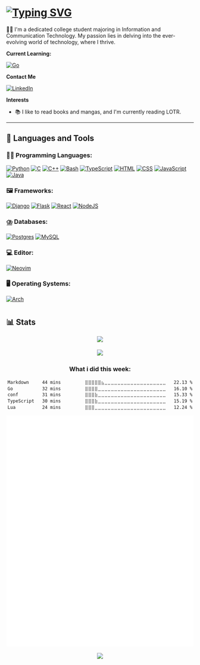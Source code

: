 <h1><a href="https://git.io/typing-svg"><img src="https://readme-typing-svg.demolab.com?font=JetBrains+Mono&size=30&pause=1000&width=435&lines=Hello%2C+There!+%F0%9F%91%8B;This+is+Urvish+Patel+....;Nice+to+meet+you!" alt="Typing SVG" /></a></h1>

👨‍💻 I'm a dedicated college student majoring in Information and Communication Technology. My passion lies in delving into the ever-evolving world of technology, where I thrive.

**Current Learning:**

[![Go](https://img.shields.io/badge/Go-%2300ADD8.svg?&logo=go&logoColor=white)](#)

**Contact Me**

[<img align="auto" alt="LinkedIn" width="30px" src="https://icongr.am/devicon/linkedin-original.svg?size=128&color=currentColor"/>](https://www.linkedin.com/in/urvish-patel-273b5325a/)

**Interests**

- 📚 I like to read books and mangas, and I'm currently reading LOTR.

---

## 🧰 Languages and Tools

### 🧑‍💻 Programming Languages:

[![Python](https://img.shields.io/badge/Python-3776AB?logo=python&logoColor=fff)](#)
[![C](https://img.shields.io/badge/C-00599C?logo=c&logoColor=white)](#)
[![C++](https://img.shields.io/badge/C++-%2300599C.svg?logo=c%2B%2B&logoColor=white)](#)
[![Bash](https://img.shields.io/badge/Bash-4EAA25?logo=gnubash&logoColor=fff)](#)
[![TypeScript](https://img.shields.io/badge/TypeScript-3178C6?logo=typescript&logoColor=fff)](#)
[![HTML](https://img.shields.io/badge/HTML-%23E34F26.svg?logo=html5&logoColor=white)](#)
[![CSS](https://img.shields.io/badge/CSS-1572B6?logo=css3&logoColor=fff)](#)
[![JavaScript](https://img.shields.io/badge/JavaScript-F7DF1E?logo=javascript&logoColor=000)](#)
[![Java](https://img.shields.io/badge/Java-%23ED8B00.svg?logo=openjdk&logoColor=white)](#)

### 🖼️ Frameworks:

[![Django](https://img.shields.io/badge/Django-%23092E20.svg?logo=django&logoColor=white)](#)
[![Flask](https://img.shields.io/badge/Flask-000?logo=flask&logoColor=fff)](#)
[![React](https://img.shields.io/badge/React-%2320232a.svg?logo=react&logoColor=%2361DAFB)](#)
[![NodeJS](https://img.shields.io/badge/Node.js-6DA55F?logo=node.js&logoColor=white)](#)

### ⛈️ Databases:

[![Postgres](https://img.shields.io/badge/Postgres-%23316192.svg?logo=postgresql&logoColor=white)](#)
[![MySQL](https://img.shields.io/badge/MySQL-4479A1?logo=mysql&logoColor=fff)](#)

### 💻 Editor:

[![Neovim](https://img.shields.io/badge/Neovim-57A143?logo=neovim&logoColor=fff)](#)

### 🖥️ Operating Systems:

[![Arch](https://img.shields.io/badge/Arch%20Linux-1793D1?logo=arch-linux&logoColor=fff)](#)

#

## 📊 Stats

<div style="text-align: center;">
  <img src="https://github-readme-stats.vercel.app/api?username=Urvish4503&theme=rose_pine&show_icons=true&rank_icon=github">
  <br><br>
  <img src="https://github-readme-stats.vercel.app/api/top-langs/?username=Urvish4503&theme=rose_pine">

### What i did this week:

<!--START_SECTION:waka-->

```txt
Markdown     44 mins         ⣿⣿⣿⣿⣿⣦⣀⣀⣀⣀⣀⣀⣀⣀⣀⣀⣀⣀⣀⣀⣀⣀⣀⣀⣀   22.13 %
Go           32 mins         ⣿⣿⣿⣿⣀⣀⣀⣀⣀⣀⣀⣀⣀⣀⣀⣀⣀⣀⣀⣀⣀⣀⣀⣀⣀   16.10 %
conf         31 mins         ⣿⣿⣿⣷⣀⣀⣀⣀⣀⣀⣀⣀⣀⣀⣀⣀⣀⣀⣀⣀⣀⣀⣀⣀⣀   15.33 %
TypeScript   30 mins         ⣿⣿⣿⣷⣀⣀⣀⣀⣀⣀⣀⣀⣀⣀⣀⣀⣀⣀⣀⣀⣀⣀⣀⣀⣀   15.19 %
Lua          24 mins         ⣿⣿⣿⣀⣀⣀⣀⣀⣀⣀⣀⣀⣀⣀⣀⣀⣀⣀⣀⣀⣀⣀⣀⣀⣀   12.24 %
```

<!--END_SECTION:waka-->

[![Metrics](https://raw.githubusercontent.com/Urvish4503/Urvish4503/136e04073d6dc53940317bc467efa663783a40da/github-metrics.svg)](#)

<p align="center"><img src="https://raw.githubusercontent.com/catppuccin/catppuccin/main/assets/footers/gray0_ctp_on_line.svg?sanitize=true" /></p>
